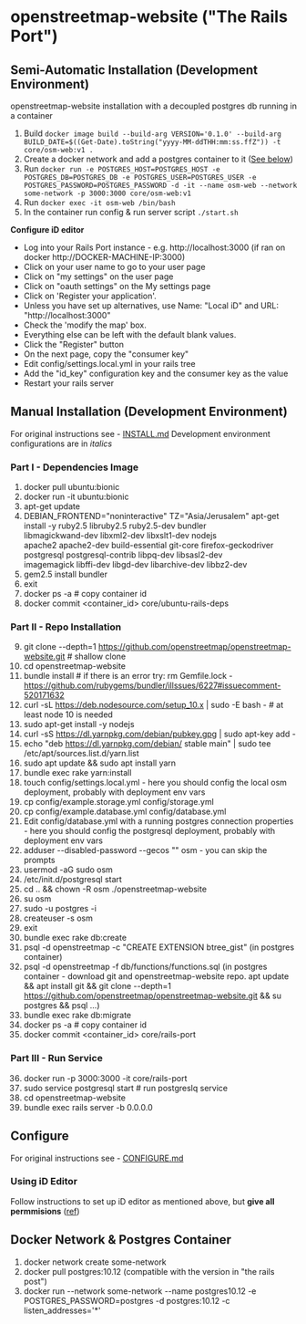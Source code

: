 # openstreetmap-website ("The Rails Port")
## **Semi-Automatic Installation (Development Environment)**
openstreetmap-website installation with a decoupled postgres db running in a container
1. Build `docker image build --build-arg VERSION='0.1.0' --build-arg BUILD_DATE=$((Get-Date).toString("yyyy-MM-ddTHH:mm:ss.ffZ")) -t core/osm-web:v1 .`
2. Create a docker network and add a postgres container to it ([See below](#Docker-Network-&-Postgres-Container))
3. Run `docker run -e POSTGRES_HOST=POSTGRES_HOST -e POSTGRES_DB=POSTGRES_DB -e POSTGRES_USER=POSTGRES_USER -e POSTGRES_PASSWORD=POSTGRES_PASSWORD -d -it --name osm-web --network some-network -p 3000:3000 core/osm-web:v1`
4. Run `docker exec -it osm-web /bin/bash`
5. In the container run config & run server script `./start.sh` 

**Configure iD editor**
* Log into your Rails Port instance - e.g. http://localhost:3000 (if ran on docker http://DOCKER-MACHINE-IP:3000)
* Click on your user name to go to your user page
* Click on "my settings" on the user page
* Click on "oauth settings" on the My settings page
* Click on 'Register your application'.
* Unless you have set up alternatives, use Name: "Local iD" and URL: "http://localhost:3000"
* Check the 'modify the map' box.
* Everything else can be left with the default blank values.
* Click the "Register" button
* On the next page, copy the "consumer key"
* Edit config/settings.local.yml in your rails tree
* Add the "id_key" configuration key and the consumer key as the value
* Restart your rails server

## **Manual Installation (Development Environment)**
For original instructions see - [INSTALL.md](https://github.com/openstreetmap/openstreetmap-website/blob/master/INSTALL.md)
Development environment configurations are in *italics*
### Part I - Dependencies Image
1. docker pull ubuntu:bionic
2. docker run -it ubuntu:bionic
3. apt-get update
4. DEBIAN_FRONTEND="noninteractive" TZ="Asia/Jerusalem" apt-get install -y ruby2.5 libruby2.5 ruby2.5-dev bundler \
        libmagickwand-dev libxml2-dev libxslt1-dev nodejs \
        apache2 apache2-dev build-essential git-core firefox-geckodriver \
        postgresql postgresql-contrib libpq-dev libsasl2-dev \
        imagemagick libffi-dev libgd-dev libarchive-dev libbz2-dev
5. gem2.5 install bundler
6. exit
7. docker ps -a # copy container id
8. docker commit <container_id> core/ubuntu-rails-deps
### Part II - Repo Installation
9. git clone --depth=1 https://github.com/openstreetmap/openstreetmap-website.git # shallow clone
10. cd openstreetmap-website
11. bundle install # if there is an error try: rm Gemfile.lock - https://github.com/rubygems/bundler/illssues/6227#issuecomment-520171632
12. curl -sL https://deb.nodesource.com/setup_10.x | sudo -E bash - # at least node 10 is needed
13. sudo apt-get install -y nodejs
14. curl -sS https://dl.yarnpkg.com/debian/pubkey.gpg | sudo apt-key add -
15. echo "deb https://dl.yarnpkg.com/debian/ stable main" | sudo tee /etc/apt/sources.list.d/yarn.list
16. sudo apt update && sudo apt install yarn
17. bundle exec rake yarn:install
18. touch config/settings.local.yml - here you should config the local osm deployment, probably with deployment env vars
19. cp config/example.storage.yml config/storage.yml
20. cp config/example.database.yml config/database.yml
21. Edit config/database.yml with a running postgres connection properties - here you should config the postgresql deployment, probably with deployment env vars
22. adduser --disabled-password --gecos "" osm - you can skip the prompts
23. usermod -aG sudo osm
24. /etc/init.d/postgresql start
25. cd .. && chown -R osm ./openstreetmap-website
26. su osm
27. sudo -u postgres -i
28. createuser -s osm
29. exit
30. bundle exec rake db:create
31. psql -d openstreetmap -c "CREATE EXTENSION btree_gist" (in postgres container)
32. psql -d openstreetmap -f db/functions/functions.sql (in postgres container - download git and openstreetmap-website repo. apt update && apt install git && git clone --depth=1 https://github.com/openstreetmap/openstreetmap-website.git && su postgres && psql ...)
33. bundle exec rake db:migrate
34. docker ps -a # copy container id
35. docker commit <container_id> core/rails-port
### Part III - Run Service
36. docker run -p 3000:3000 -it core/rails-port
37. sudo service postgresql start # run postgreslq service
38. cd openstreetmap-website 
39. bundle exec rails server -b 0.0.0.0

## Configure
For original instructions see - [CONFIGURE.md](https://github.com/openstreetmap/openstreetmap-website/blob/34dd2293db85e28b7e5df0889b0b778a685306bb/CONFIGURE.md)

### Using iD Editor
Follow instructions to set up iD editor as mentioned above, but **give all permmisions** ([ref](https://help.openstreetmap.org/questions/62954/id-editor-error-in-my-own-server-no-route-matches-get-landhtml))

## Docker Network & Postgres Container
1. docker network create some-network
2. docker pull postgres:10.12 (compatible with the version in "the rails post")
3. docker run --network some-network --name postgres10.12 -e POSTGRES_PASSWORD=postgres -d postgres:10.12 -c listen_addresses='*'